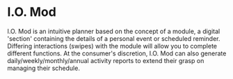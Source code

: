 # I.O. Mod
I.O. Mod is an intuitive planner based on the concept of a module, a digital 'section' containing the details of a personal event or scheduled reminder. Differing interactions (swipes) with the module will allow you to complete different functions. At the consumer's discretion, I.O. Mod can also generate daily/weekly/monthly/annual activity reports to extend their grasp on managing their schedule.
